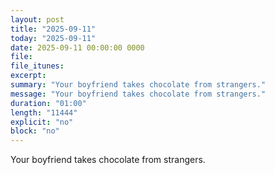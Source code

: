 ```yaml
---
layout: post
title: "2025-09-11"
today: "2025-09-11"
date: 2025-09-11 00:00:00 0000
file:
file_itunes:
excerpt:
summary: "Your boyfriend takes chocolate from strangers."
message: "Your boyfriend takes chocolate from strangers."
duration: "01:00"
length: "11444"
explicit: "no"
block: "no"
---
```

Your boyfriend takes chocolate from strangers.

